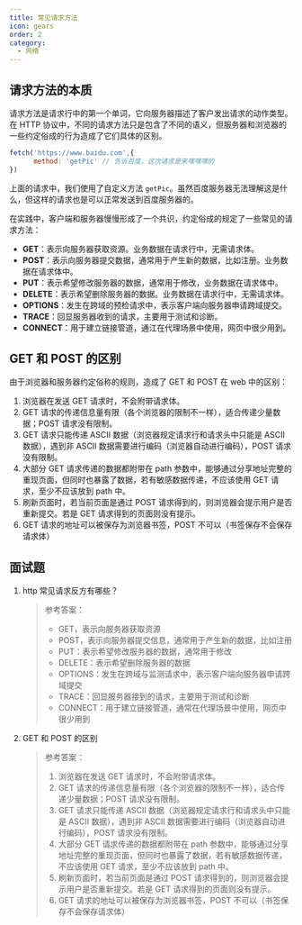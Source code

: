 ```yaml
---
title: 常见请求方法
icon: gears
order: 2
category:
  - 网络
---
```


## 请求方法的本质

请求方法是请求行中的第一个单词，它向服务器描述了客户发出请求的动作类型。在 HTTP 协议中，不同的请求方法只是包含了不同的语义，但服务器和浏览器的一些约定俗成的行为造成了它们具体的区别。

```js
fetch('https://www.baidu.com',{
      method: 'getPic' // 告诉百度，这次请求是来嘿嘿嘿的
})
```
上面的请求中，我们使用了自定义方法 `getPic`。虽然百度服务器无法理解这是什么，但这样的请求也是可以正常发送到百度服务器的。

在实践中，客户端和服务器慢慢形成了一个共识，约定俗成的规定了一些常见的请求方法：

- **GET**：表示向服务器获取资源。业务数据在请求行中，无需请求体。
- **POST**：表示向服务器提交数据，通常用于产生新的数据，比如注册。业务数据在请求体中。
- **PUT**：表示希望修改服务器的数据，通常用于修改，业务数据在请求体中。
- **DELETE**：表示希望删除服务器的数据。业务数据在请求行中，无需请求体。
- **OPTIONS**：发生在跨域的预检请求中，表示客户端向服务器申请跨域提交。
- **TRACE**：回显服务器收到的请求，主要用于测试和诊断。
- **CONNECT**：用于建立链接管道，通江在代理场景中使用，网页中很少用到。

## GET 和 POST 的区别

由于浏览器和服务器约定俗称的规则，造成了 GET 和 POST 在 web 中的区别：

1. 浏览器在发送 GET 请求时，不会附带请求体。
2. GET 请求的传递信息量有限（各个浏览器的限制不一样），适合传递少量数据；POST 请求没有限制。
3. GET 请求只能传递 ASCII 数据（浏览器规定请求行和请求头中只能是 ASCII 数据），遇到非 ASCII 数据需要进行编码（浏览器自动进行编码），POST 请求没有限制。
4. 大部分 GET 请求传递的数据都附带在 path 参数中，能够通过分享地址完整的重现页面，但同时也暴露了数据，若有敏感数据传递，不应该使用 GET 请求，至少不应该放到 path 中。
5. 刷新页面时，若当前页面是通过 POST 请求得到的，则浏览器会提示用户是否重新提交。若是 GET 请求得到的页面则没有提示。
6. GET 请求的地址可以被保存为浏览器书签，POST 不可以（书签保存不会保存请求体）

## 面试题

1. http 常见请求反方有哪些？

   > 参考答案：
   >
   > - GET，表示向服务器获取资源
   > - POST，表示向服务器提交信息，通常用于产生新的数据，比如注册
   > - PUT：表示希望修改服务器的数据，通常用于修改
   > - DELETE：表示希望删除服务器的数据
   > - OPTIONS：发生在跨域与监测请求中，表示客户端向服务器申请跨域提交
   > - TRACE：回显服务器接到的请求，主要用于测试和诊断
   > - CONNECT：用于建立链接管道，通常在代理场景中使用，网页中很少用到

2. GET 和 POST 的区别

   > 参考答案：
   >
   > 1. 浏览器在发送 GET 请求时，不会附带请求体。
   > 2. GET 请求的传递信息量有限（各个浏览器的限制不一样），适合传递少量数据；POST 请求没有限制。
   > 3. GET 请求只能传递 ASCII 数据（浏览器规定请求行和请求头中只能是 ASCII 数据），遇到非 ASCII 数据需要进行编码（浏览器自动进行编码），POST 请求没有限制。
   > 4. 大部分 GET 请求传递的数据都附带在 path 参数中，能够通过分享地址完整的重现页面，但同时也暴露了数据，若有敏感数据传递，不应该使用 GET 请求，至少不应该放到 path 中。
   > 5. 刷新页面时，若当前页面是通过 POST 请求得到的，则浏览器会提示用户是否重新提交。若是 GET 请求得到的页面则没有提示。
   > 6. GET 请求的地址可以被保存为浏览器书签，POST 不可以（书签保存不会保存请求体）